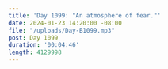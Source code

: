 ```yaml
---
title: 'Day 1099: "An atmosphere of fear."'
date: 2024-01-23 14:20:00 -08:00
file: "/uploads/Day-B1099.mp3"
post: Day 1099
duration: '00:04:46'
length: 4129998
---
```



